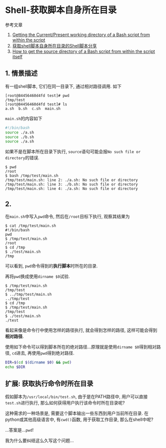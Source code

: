 # Shell-获取脚本自身所在目录

参考文章

1. [Getting the Current/Present working directory of a Bash script from within the script](http://stackoverflow.com/questions/59895/getting-the-current-present-working-directory-of-a-bash-script-from-within-the-s)
2. [获取shell脚本自身所在目录的Shell脚本分享](http://www.jb51.net/article/59949.htm)
3. [How to get the source directory of a Bash script from within the script itself](https://stackoverflow.com/questions/59895/how-to-get-the-source-directory-of-a-bash-script-from-within-the-script-itself)

## 1. 情景描述

有一组shell脚本, 它们在同一目录下, 通过相对路径调用. 如下

```
[root@84456460d4fd test]# pwd
/tmp/test
[root@84456460d4fd test]# ls
a.sh  b.sh  c.sh  main.sh
```

`main.sh`的内容如下

```bash
#!/bin/bash
source ./a.sh
source ./b.sh
source ./a.sh
```

如果不是在脚本所在目录下执行, `source`语句可能会报`No such file or directory`的错误.

```
$ pwd
/root
$ bash /tmp/test/main.sh 
/tmp/test/main.sh: line 2: ./a.sh: No such file or directory
/tmp/test/main.sh: line 3: ./b.sh: No such file or directory
/tmp/test/main.sh: line 4: ./a.sh: No such file or directory
```

## 2. 

在`main.sh`中写入`pwd`命令, 然后在`/root`目标下执行, 观察其结果为

```
$ cat /tmp/test/main.sh 
#!/bin/bash
pwd
$ /tmp/test/main.sh 
/root
$ cd /tmp
$ ./test/main.sh 
/tmp
```

可以看到, `pwd`命令得到的**执行脚本**时所在的目录.

再将`pwd`换成使用`dirname $0`试验.

```
$ /tmp/test/main.sh 
/tmp/test
$ ../tmp/test/main.sh 
../tmp/test
$ cd /tmp
$ /tmp/test/main.sh 
/tmp/test
$ ./test/main.sh 
./test
```

看起来像是命令行中使用怎样的路径执行, 就会得到怎样的路径, 这样可能会得到**相对路径**.

使用如下命令可以得到脚本所在的绝对路径...原理就是使用`dirname $0`得到相对路径, `cd`进去, 再使用`pwd`得到绝对路径.

```bash
DIR=$(cd $(dirname $0) && pwd)
echo $DIR
```

## 扩展: 获取执行命令时所在目录

假如脚本为`/usr/local/bin/test.sh`, 由于是在PATH路径中, 用户可以直接`test.sh`进行执行, 那么如何获得用户执行该命令时所在目录呢?

这种需求的一种场景是, 需要这个脚本输出一些东西到用户当前所在目录. 在python或其他高级语言中, 有`cwd()`函数, 用于获取工作目录, 那么在shell中呢?

...答案是...`pwd`!

我为什么要纠结这么久写这个问题...
